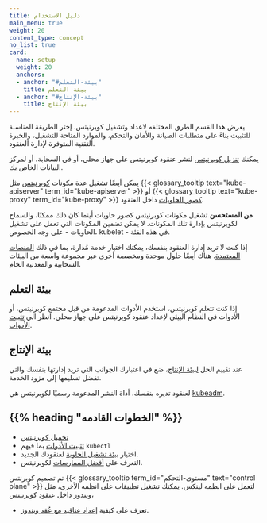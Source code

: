 ```yaml
---
title: دليل الاستخدام
main_menu: true
weight: 20
content_type: concept
no_list: true
card:
  name: setup
  weight: 20
  anchors:
  - anchor: "#بيئة-التعلم"
    title: بيئة التعلم
  - anchor: "#بيئة-الإنتاج"
    title: بيئة الإنتاج  
---
```


<!-- نظره عامه -->

 يعرض هذا القسم الطرق المختلفه لاعداد وتشفيل كوبرنيتس. إختر الطريقة المناسبة للتثبيت بناءً على متطلبات الصيانة والأمان والتحكم، والموارد المتاحة للتشغيل، والخبرة التقنية المتوفرة لإدارة العنقود.

يمكنك [تنزيل كوبرنيتس](/releases/download/) لنشر عنقود كوبرنيتس على جهاز محلي، أو في السحابة، أو لمركز البيانات الخاص بك.

يمكن أيضًا تشغيل عدة مكونات [كوبرنيتس](/docs/concepts/overview/components/) مثل {{< glossary_tooltip text="kube-apiserver" term_id="kube-apiserver" >}} أو {{< glossary_tooltip text="kube-proxy" term_id="kube-proxy" >}} [كصور الحاويات](/releases/download/#container-images) داخل العنقود.

**من المستحسن** تشغيل مكونات كوبرنيتس كصور حاويات أينما كان ذلك ممكنًا، والسماح لكوبرنيتس بإدارة تلك المكونات. لا يمكن تضمين المكونات التي تعمل على تشغيل الحاويات - على وجه الخصوص، kubelet - في هذه الفئة.


إذا كنت لا تريد إدارة العنقود بنفسك، يمكنك اختيار خدمة مُدارة، بما في ذلك [المنصات المعتمدة](/docs/setup/production-environment/turnkey-solutions/). هناك أيضًا حلول موحدة ومخصصة أخرى عبر مجموعة واسعة من البيئات السحابية والمعدنية الخام.

<!-- الجسم -->

## بيئة التعلم

إذا كنت تتعلم كوبرنيتس، استخدم الأدوات المدعومة من قبل مجتمع كوبرنيتس، أو الأدوات في النظام البيئي لإعداد عنقود كوبرنيتس على جهاز محلي.
 انظر الي [تثبيت الأدوات](/docs/tasks/tools/).

## بيئة الإنتاج

عند تقييم الحل  [لبيئة الإنتاج](/docs/setup/production-environment/)، ضع في اعتبارك الجوانب التي تريد إدارتها بنفسك والتي تفضل تسليمها إلى مزود الخدمة.

لعنقود تديره بنفسك، أداة النشر المدعومة رسميًا لكوبرنيتس هي [kubeadm](/docs/setup/production-environment/tools/kubeadm/).

## {{% heading "الخطوات القادمه" %}}

- [تحميل كوبرنيتس](/releases/download/)
- [تثبيت الأدوات](/docs/tasks/tools/) بما فيهم `kubectl`
- اختيار [بيئة تشغيل الحاوية](/docs/setup/production-environment/container-runtimes/) لعنقودك الجديد.
- التعرف على [أفضل الممارسات](/docs/concepts/overview/what-is-kubernetes/) لكوبرنيتس.

تم تصميم كوبرنتس {{< glossary_tooltip term_id="مستوى-التحكم" text="control plane" >}} لتعمل علي انظمه لينكس. يمكنك تشغيل تطبيقات علي انظمه الأخري، مثل ويندوز داخل عنقود كوبرنيتس،

- تعرف على كيفية [إعداد عناقيد مع عُقد ويندوز](/docs/setup/production-environment/windows/user-guide-windows-containers/).
